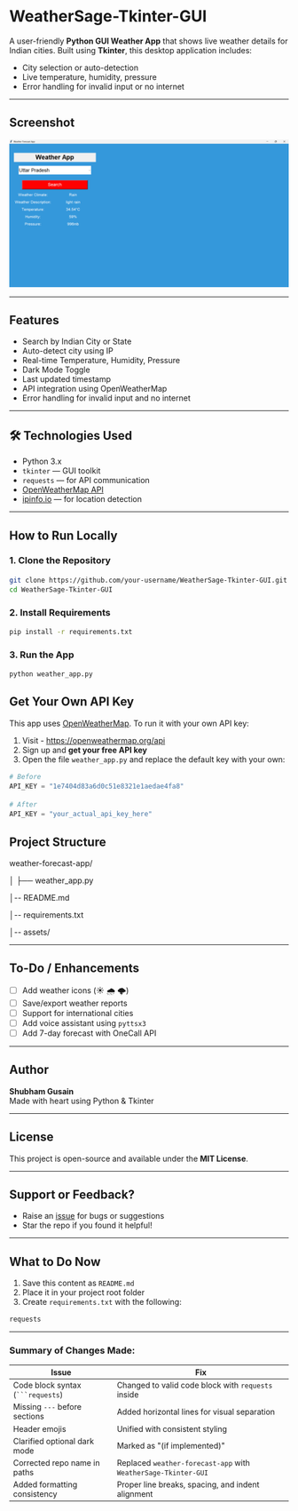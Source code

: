 #  WeatherSage-Tkinter-GUI

A user-friendly **Python GUI Weather App** that shows live weather details for Indian cities. Built using **Tkinter**, this desktop application includes:

-  City selection or auto-detection  
-  Live temperature, humidity, pressure  
-  Error handling for invalid input or no internet  

---

##  Screenshot

![Weather App Screenshot](weatherpython2.png)

---

##  Features

-  Search by Indian City or State  
-  Auto-detect city using IP  
-  Real-time Temperature, Humidity, Pressure  
-  Dark Mode Toggle 
-  Last updated timestamp  
-  API integration using OpenWeatherMap  
-  Error handling for invalid input and no internet  

---

## 🛠️ Technologies Used

- Python 3.x  
- `tkinter` — GUI toolkit  
- `requests` — for API communication  
- [OpenWeatherMap API](https://openweathermap.org/)  
- [ipinfo.io](https://ipinfo.io) — for location detection  

---

##  How to Run Locally

### 1. Clone the Repository
```bash
git clone https://github.com/your-username/WeatherSage-Tkinter-GUI.git
cd WeatherSage-Tkinter-GUI
```

### 2. Install Requirements
```bash
pip install -r requirements.txt
```

### 3. Run the App
```bash
python weather_app.py
```

##  Get Your Own API Key

This app uses [OpenWeatherMap](https://openweathermap.org/api). To run it with your own API key:

1. Visit - https://openweathermap.org/api  
2. Sign up and **get your free API key**
3. Open the file `weather_app.py` and replace the default key with your own:

```python
# Before
API_KEY = "1e7404d83a6d0c51e8321e1aedae4fa8"

# After
API_KEY = "your_actual_api_key_here"
```
##  Project Structure
weather-forecast-app/

│ ├── weather_app.py

│-- README.md

│-- requirements.txt

│-- assets/ 

---

##  To-Do / Enhancements

- [ ] Add weather icons (☀️ 🌧️ 🌩️)
- [ ] Save/export weather reports
- [ ] Support for international cities
- [ ] Add voice assistant using `pyttsx3`
- [ ] Add 7-day forecast with OneCall API

---

##  Author

**Shubham Gusain**  
Made with heart using Python & Tkinter

---

##  License

This project is open-source and available under the **MIT License**.

---

##  Support or Feedback?

-  Raise an [issue](https://github.com/your-username/WeatherSage-Tkinter-GUI/issues) for bugs or suggestions  
-  Star the repo if you found it helpful!

---

##  What to Do Now

1. Save this content as `README.md`  
2. Place it in your project root folder  
3. Create `requirements.txt` with the following:
```bash
requests
```

---

###  Summary of Changes Made:

| Issue | Fix |
|-------|-----|
| Code block syntax (` ```requests `) | Changed to valid code block with `requests` inside |
| Missing `---` before sections | Added horizontal lines for visual separation |
| Header emojis | Unified with consistent styling |
| Clarified optional dark mode | Marked as "(if implemented)" |
| Corrected repo name in paths | Replaced `weather-forecast-app` with `WeatherSage-Tkinter-GUI` |
| Added formatting consistency | Proper line breaks, spacing, and indent alignment |
